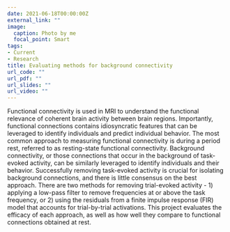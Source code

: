 ```yaml
---
date: 2021-06-18T00:00:00Z
external_link: ""
image:
  caption: Photo by me
  focal_point: Smart
tags:
- Current
- Research
title: Evaluating methods for background connectivity
url_code: ""
url_pdf: ""
url_slides: ""
url_video: ""
---
```


Functional connectivity is used in MRI to understand the functional relevance of coherent brain activity between brain regions. Importantly, functional connections contains idiosyncratic features that can be leveraged to identify individuals and predict individual behavior. The most common approach to measuring functional connectivity is during a period rest, referred to as resting-state functional connectivity. Background connectivity, or those connections that occur in the background of task-evoked activity, can be similarly leveraged to identify individuals and their behavior. Successfully removing task-evoked activity is crucial for isolating background connections, and there is little consensus on the best approach. There are two methods for removing trial-evoked activity - 1) applying a low-pass filter to remove frequencies at or above the task frequency, or 2) using the residuals from a finite impulse response (FIR) model that accounts for trial-by-trial activations. This project evaluates the efficacy of each approach, as well as how well they compare to functional connections obtained at rest.